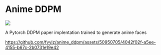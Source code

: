 <h1>Anime DDPM </h1>
<img src="https://img.shields.io/badge/PyTorch-EE4C2C?style=for-the-badge&logo=pytorch&logoColor=white"/>

A Pytorch DDPM paper implentation trained to generate anime faces

https://github.com/fvviz/anime_ddpm/assets/50950705/4042f02f-a5ee-4155-b67c-2b0731e19e42





